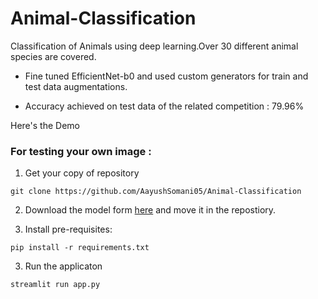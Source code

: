 # Animal-Classification

Classification of Animals using deep learning.Over 30 different animal species are covered.

- Fine tuned EfficientNet-b0 and used custom generators for train and test data augmentations.

- Accuracy achieved on test data of the related competition  : 79.96%


Here's the Demo

### For testing your own image :

1. Get your copy of repository
```
git clone https://github.com/AayushSomani05/Animal-Classification
```
2. Download the model form [here](https://drive.google.com/file/d/1ninnDmiEsLg1oK_vZ9OR7j8kSwto3Zoj/view?usp=sharing) and move it in the repostiory.

3. Install pre-requisites:
```
pip install -r requirements.txt
```
3. Run the applicaton
```
streamlit run app.py
```

